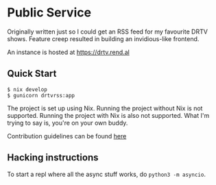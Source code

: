 # Public Service
Originally written just so I could get an RSS feed for my favourite DRTV shows.
Feature creep resulted in building an invidious-like frontend.

An instance is hosted at https://drtv.rend.al

## Quick Start
```
$ nix develop
$ gunicorn drtvrss:app
```
The project is set up using Nix.
Running the project without Nix is not supported.
Running the project with Nix is also not supported.
What I'm trying to say is, you're on your own buddy.

Contribution guidelines can be found [here](https://www.youtube.com/watch?v=gWexE-YVnOs)

## Hacking instructions
To start a repl where all the async stuff works, do `python3 -m asyncio`.
